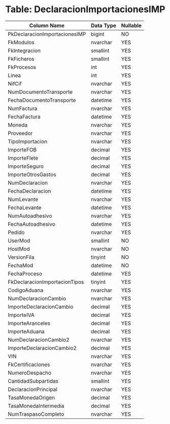 # Table: DeclaracionImportacionesIMP

| Column Name | Data Type | Nullable |
|-------------|-----------|----------|
| PkDeclaracionImportacionesIMP | bigint | NO |
| FkModulos | nvarchar | YES |
| FkIntegracion | smallint | YES |
| FkFicheros | smallint | YES |
| FkProcesos | int | YES |
| Linea | int | YES |
| NifCif | nvarchar | YES |
| NumDocumentoTransporte | nvarchar | YES |
| FechaDocumentoTransporte | datetime | YES |
| NumFactura | nvarchar | YES |
| FechaFactura | datetime | YES |
| Moneda | nvarchar | YES |
| Proveedor | nvarchar | YES |
| TipoImportacion | nvarchar | YES |
| ImporteFOB | decimal | YES |
| ImporteFlete | decimal | YES |
| ImporteSeguro | decimal | YES |
| ImporteOtrosGastos | decimal | YES |
| NumDeclaracion | nvarchar | YES |
| FechaDeclaracion | datetime | YES |
| NumLevante | nvarchar | YES |
| FechaLevante | datetime | YES |
| NumAutoadhesivo | nvarchar | YES |
| FechaAutoadhesivo | datetime | YES |
| Pedido | nvarchar | YES |
| UserMod | smallint | NO |
| HostMod | nvarchar | NO |
| VersionFila | tinyint | NO |
| FechaMod | datetime | NO |
| FechaProceso | datetime | YES |
| FkDeclaracionImportacionTipos | tinyint | YES |
| CodigoAduana | nvarchar | YES |
| NumDeclaracionCambio | nvarchar | YES |
| ImporteDeclaracionCambio | decimal | YES |
| ImporteIVA | decimal | YES |
| ImporteAranceles | decimal | YES |
| ImporteAduana | decimal | YES |
| NumDeclaracionCambio2 | nvarchar | YES |
| ImporteDeclaracionCambio2 | decimal | YES |
| VIN | nvarchar | YES |
| FkCertificaciones | nvarchar | YES |
| NumeroDespacho | nvarchar | YES |
| CantidadSubpartidas | smallint | YES |
| DeclaracionPrincipal | nvarchar | YES |
| TasaMonedaOrigen | decimal | YES |
| TasaMonedaIntermedia | decimal | YES |
| NumTraspasoCompleto | nvarchar | YES |
